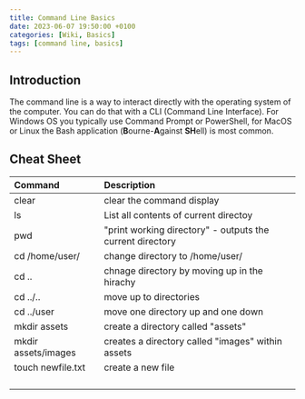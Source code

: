 ```yaml
---
title: Command Line Basics
date: 2023-06-07 19:50:00 +0100
categories: [Wiki, Basics]
tags: [command line, basics]
---
```


## Introduction

The command line is a way to interact directly with the operating system of the computer. You can do that with a CLI (Command Line Interface). For Windows OS you typically use Command Prompt or PowerShell, for MacOS or Linux the Bash application (**B**ourne-**A**gainst **SH**ell) is most common.

## Cheat Sheet

| Command             | Description                                               |
| :------------------ | :-------------------------------------------------------- |
| clear               | clear the command display                                 |
| ls                  | List all contents of current directoy                     |
| pwd                 | "print working directory" - outputs the current directory |
| cd /home/user/      | change directory to /home/user/                           |
| cd ..               | chnage directory by moving up in the hirachy              |
| cd ../..            | move up to directories                                    |
| cd ../user          | move one directory up and one down                        |
| mkdir assets        | create a directory called "assets"                        |
| mkdir assets/images | creates a directory called "images" within assets         |
| touch newfile.txt   | create a new file                                         |
|                     |                                                           |
|                     |                                                           |
|                     |                                                           |
|                     |                                                           |
